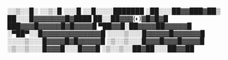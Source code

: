   ░░▒░░█░ 
  ░░▒░█ 
  ░░░█ 
  ░░█░░░░███████ 
  ░██░░░██▓▓███▓██▒ 
  ██░░░█▓▓▓▓▓▓▓█▓████ 
  ██░░██▓▓▓(◐)▓█▓█▓█ 
  ███▓▓▓█▓▓▓▓▓█▓█▓▓▓▓█ 
  ▀██▓▓█░██▓▓▓▓██▓▓▓▓▓█ 
  ░▀██▀░░█▓▓▓▓▓▓▓▓▓▓▓▓▓█ 
  ░░░░▒░░░█▓▓▓▓▓█▓▓▓▓▓▓█ 
  ░░░░▒░░░█▓▓▓▓█▓█▓▓▓▓▓█ 
  ░▒░░▒░░░█▓▓▓█▓▓▓█▓▓▓▓█ 
  ░▒░░▒░░░█▓▓▓█░░░█▓▓▓█ 
  ░▒░░▒░░██▓██░░░██▓▓██
